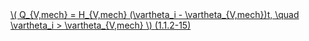 <a href="/eco2_guide_center/1.%20ECO2%20Logic%20Guide/Hee1_Equation_List.html" class="equation-link" target="_blank" rel="noopener noreferrer">
  \( Q_{V,mech} = H_{V,mech} (\vartheta_i - \vartheta_{V,mech})t, \quad \vartheta_i > \vartheta_{V,mech} \)  <span class="eq-number">(1.1.2-15)</span>
</a>
